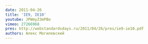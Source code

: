 ```yaml
---
date: 2011-04-26
title: 'IE9, IE10'
youtube: JPWmyZ3mPBo
vimeo: 27266968
pres: http://webstandardsdays.ru/2011/04/26/pres/ie9-ie10.pdf
authors: Алекс Могилевский
---
```

